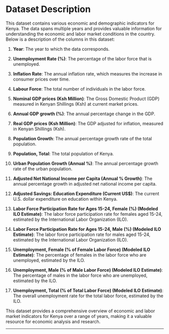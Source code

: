             
# Dataset Description

This dataset contains various economic and demographic indicators for Kenya. The data spans multiple years and provides valuable information for understanding the economic and labor market conditions in the country. Below is a description of the columns in this dataset:

1. **Year**: The year to which the data corresponds.

2. **Unemployment Rate (%)**: The percentage of the labor force that is unemployed.

3. **Inflation Rate**: The annual inflation rate, which measures the increase in consumer prices over time.

4. **Labour Force**: The total number of individuals in the labor force.

5. **Nominal GDP prices (Ksh Million)**: The Gross Domestic Product (GDP) measured in Kenyan Shillings (Ksh) at current market prices.

6. **Annual GDP growth (%)**: The annual percentage change in the GDP.

7. **Real GDP prices (Ksh Million)**: The GDP adjusted for inflation, measured in Kenyan Shillings (Ksh).

8. **Population Growth**: The annual percentage growth rate of the total population.

9. **Population, Total**: The total population of Kenya.

10. **Urban Population Growth (Annual %)**: The annual percentage growth rate of the urban population.

11. **Adjusted Net National Income per Capita (Annual % Growth)**: The annual percentage growth in adjusted net national income per capita.

12. **Adjusted Savings: Education Expenditure (Current US$)**: The current U.S. dollar expenditure on education within Kenya.

13. **Labor Force Participation Rate for Ages 15-24, Female (%) (Modeled ILO Estimate)**: The labor force participation rate for females aged 15-24, estimated by the International Labor Organization (ILO).

14. **Labor Force Participation Rate for Ages 15-24, Male (%) (Modeled ILO Estimate)**: The labor force participation rate for males aged 15-24, estimated by the International Labor Organization (ILO).

15. **Unemployment, Female (% of Female Labor Force) (Modeled ILO Estimate)**: The percentage of females in the labor force who are unemployed, estimated by the ILO.

16. **Unemployment, Male (% of Male Labor Force) (Modeled ILO Estimate)**: The percentage of males in the labor force who are unemployed, estimated by the ILO.

17. **Unemployment, Total (% of Total Labor Force) (Modeled ILO Estimate)**: The overall unemployment rate for the total labor force, estimated by the ILO.

This dataset provides a comprehensive overview of economic and labor market indicators for Kenya over a range of years, making it a valuable resource for economic analysis and research.

---

